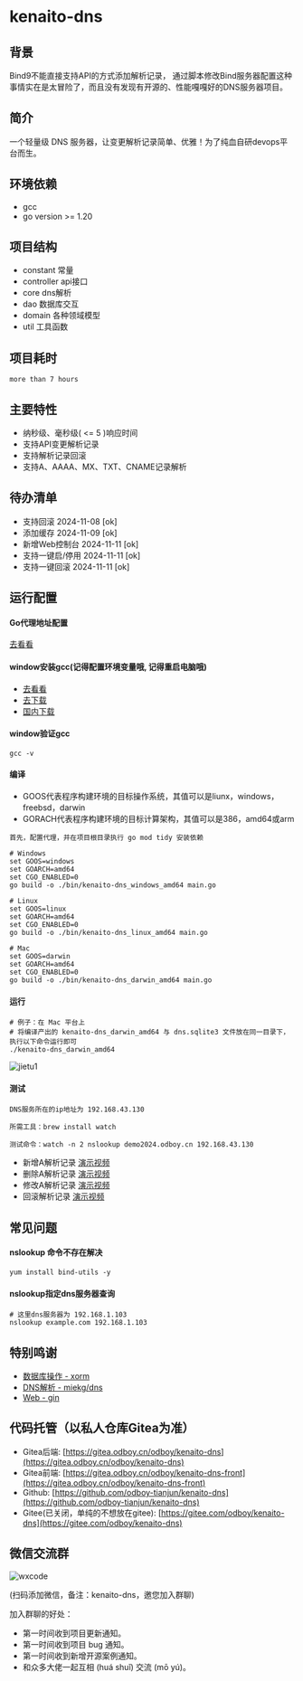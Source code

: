 # kenaito-dns

## 背景

Bind9不能直接支持API的方式添加解析记录， 通过脚本修改Bind服务器配置这种事情实在是太冒险了，而且没有发现有开源的、性能嘎嘎好的DNS服务器项目。

## 简介

一个轻量级 DNS 服务器，让变更解析记录简单、优雅！为了纯血自研devops平台而生。

## 环境依赖

- gcc
- go version >= 1.20

## 项目结构

- constant 常量
- controller api接口
- core dns解析
- dao 数据库交互
- domain 各种领域模型
- util 工具函数

## 项目耗时

``
more than 7 hours
``

## 主要特性

- 纳秒级、毫秒级( <= 5 )响应时间
- 支持API变更解析记录
- 支持解析记录回滚
- 支持A、AAAA、MX、TXT、CNAME记录解析

## 待办清单

- 支持回滚 2024-11-08 [ok]
- 添加缓存 2024-11-09 [ok]
- 新增Web控制台 2024-11-11 [ok]
- 支持一键启/停用 2024-11-11 [ok]
- 支持一键回滚 2024-11-11 [ok]

## 运行配置

#### Go代理地址配置

[去看看](https://blog.odboy.cn/go%E5%85%A8%E5%B1%80%E9%85%8D%E7%BD%AE%E5%9B%BD%E5%86%85%E6%BA%90-by-odboy/)

#### window安装gcc(记得配置环境变量哦, 记得重启电脑哦)

- [去看看](https://github.com/niXman/mingw-builds-binaries/releases)
- [去下载](https://github.com/niXman/mingw-builds-binaries/releases/download/14.2.0-rt_v12-rev0/x86_64-14.2.0-release-posix-seh-msvcrt-rt_v12-rev0.7z)
- [国内下载](https://oss.odboy.cn/blog/files/windows-gcc/x86_64-14.2.0-release-posix-seh-msvcrt-rt_v12-rev0.7z)

#### window验证gcc

```shell
gcc -v
```

#### 编译

- GOOS代表程序构建环境的目标操作系统，其值可以是liunx，windows，freebsd，darwin
- GORACH代表程序构建环境的目标计算架构，其值可以是386，amd64或arm

```text
首先，配置代理，并在项目根目录执行 go mod tidy 安装依赖
```

```shell
# Windows
set GOOS=windows
set GOARCH=amd64
set CGO_ENABLED=0
go build -o ./bin/kenaito-dns_windows_amd64 main.go
```

```shell
# Linux
set GOOS=linux
set GOARCH=amd64
set CGO_ENABLED=0
go build -o ./bin/kenaito-dns_linux_amd64 main.go
```

```shell
# Mac
set GOOS=darwin
set GOARCH=amd64
set CGO_ENABLED=0
go build -o ./bin/kenaito-dns_darwin_amd64 main.go
```

#### 运行

```shell
# 例子：在 Mac 平台上
# 将编译产出的 kenaito-dns_darwin_amd64 与 dns.sqlite3 文件放在同一目录下， 执行以下命令运行即可
./kenaito-dns_darwin_amd64
```

![jietu1](https://oss.odboy.cn/blog/files/onlinedoc/kenaito-dns/jietu1.png)

#### 测试

```text
DNS服务所在的ip地址为 192.168.43.130

所需工具：brew install watch

测试命令：watch -n 2 nslookup demo2024.odboy.cn 192.168.43.130
```

- 新增A解析记录 [演示视频](https://oss.odboy.cn/blog/files/onlinedoc/kenaito-dns/AddRecord_WM.mp4)
- 删除A解析记录 [演示视频](https://oss.odboy.cn/blog/files/onlinedoc/kenaito-dns/RemoveRecord_WM.mp4)
- 修改A解析记录 [演示视频](https://oss.odboy.cn/blog/files/onlinedoc/kenaito-dns/ModifyRecord_WM.mp4)
- 回滚解析记录 [演示视频](https://oss.odboy.cn/blog/files/onlinedoc/kenaito-dns/RollbackRecord_WM.mp4)

## 常见问题

#### nslookup 命令不存在解决

```shell
yum install bind-utils -y
```

#### nslookup指定dns服务器查询

```shell
# 这里dns服务器为 192.168.1.103
nslookup example.com 192.168.1.103
```

## 特别鸣谢

- [数据库操作 - xorm](http://xorm.topgoer.com/)
- [DNS解析 - miekg/dns](https://github.com/miekg/dns)
- [Web - gin](https://gin-gonic.com/zh-cn/docs/quickstart/)

## 代码托管（以私人仓库Gitea为准）

- Gitea后端: [https://gitea.odboy.cn/odboy/kenaito-dns](https://gitea.odboy.cn/odboy/kenaito-dns)
- Gitea前端: [https://gitea.odboy.cn/odboy/kenaito-dns-front](https://gitea.odboy.cn/odboy/kenaito-dns-front)
- Github: [https://github.com/odboy-tianjun/kenaito-dns](https://github.com/odboy-tianjun/kenaito-dns)
- Gitee(已关闭，单纯的不想放在gitee): [https://gitee.com/odboy/kenaito-dns](https://gitee.com/odboy/kenaito-dns)

## 微信交流群

![wxcode](https://oss.odboy.cn/blog/files/userinfo/MyWxCode.png)

(扫码添加微信，备注：kenaito-dns，邀您加入群聊)

加入群聊的好处：

- 第一时间收到项目更新通知。
- 第一时间收到项目 bug 通知。
- 第一时间收到新增开源案例通知。
- 和众多大佬一起互相 (huá shuǐ) 交流 (mō yú)。